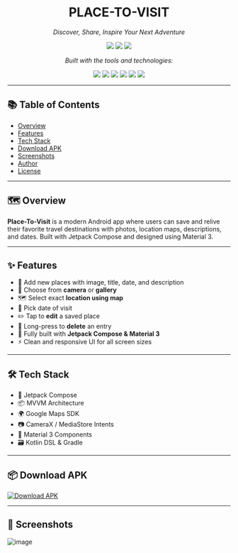 <h1 align="center">PLACE-TO-VISIT</h1>
<p align="center"><em>Discover, Share, Inspire Your Next Adventure</em></p>

<p align="center">
  <img src="https://img.shields.io/github/last-commit/Ashu-sosuke/Place-To-Visit?style=for-the-badge" />
  <img src="https://img.shields.io/github/languages/top/Ashu-sosuke/Place-To-Visit?color=blue&style=for-the-badge" />
  <img src="https://img.shields.io/github/languages/count/Ashu-sosuke/Place-To-Visit?style=for-the-badge" />
</p>

<p align="center"><em>Built with the tools and technologies:</em></p>

<p align="center">
  <img src="https://img.shields.io/badge/Markdown-000000?style=for-the-badge&logo=markdown" />
  <img src="https://img.shields.io/badge/Android-3DDC84?style=for-the-badge&logo=android&logoColor=white" />
  <img src="https://img.shields.io/badge/Gradle-02303A?style=for-the-badge&logo=gradle" />
  <img src="https://img.shields.io/badge/XML-00599C?style=for-the-badge&logo=xml&logoColor=white" />
  <img src="https://img.shields.io/badge/Google-4285F4?style=for-the-badge&logo=google&logoColor=white" />
  <img src="https://img.shields.io/badge/Kotlin-7F52FF?style=for-the-badge&logo=kotlin&logoColor=white" />
</p>

---

## 📚 Table of Contents

- [Overview](#overview)
- [Features](#features)
- [Tech Stack](#tech-stack)
- [Download APK](#download-apk)
- [Screenshots](#screenshots)
- [Author](#author)
- [License](#license)

---

## 🗺️ Overview

**Place-To-Visit** is a modern Android app where users can save and relive their favorite travel destinations with photos, location maps, descriptions, and dates. Built with Jetpack Compose and designed using Material 3.

---

## ✨ Features

- 📝 Add new places with image, title, date, and description  
- 📸 Choose from **camera** or **gallery**
- 🗺️ Select exact **location using map**
- 📅 Pick date of visit
- ✏️ Tap to **edit** a saved place
- 🧹 Long-press to **delete** an entry
- 🎨 Fully built with **Jetpack Compose & Material 3**
- ⚡ Clean and responsive UI for all screen sizes

---

## 🛠 Tech Stack

- 🧩 Jetpack Compose
- 📦 MVVM Architecture
- 🌍 Google Maps SDK
- 📷 CameraX / MediaStore Intents
- 🎨 Material 3 Components
- 🗃️ Kotlin DSL & Gradle

---

## 📦 Download APK

[![Download APK](https://img.shields.io/badge/Download-v1-blue?style=for-the-badge&logo=android)](https://github.com/Ashu-sosuke/Place-To-Visit/releases/tag/v1)

---

## 📸 Screenshots

![image](https://github.com/user-attachments/assets/6a654da6-7c62-4013-9345-be6c7901d62c)

